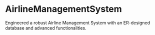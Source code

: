 # AirlineManagementSystem
Engineered a robust Airline Management System with an ER-designed database and advanced functionalities.
